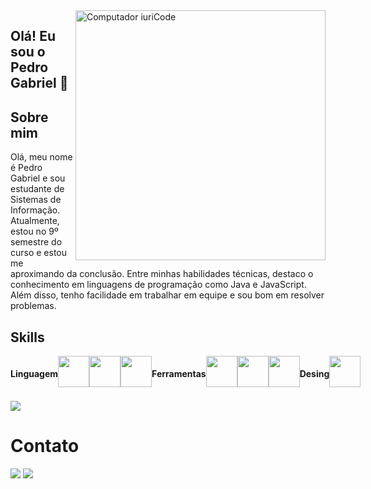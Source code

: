<img src="https://raw.githubusercontent.com/MicaelliMedeiros/micaellimedeiros/master/image/computer-illustration.png" min-width="400px" max-width="400px" width="400px" align="right" alt="Computador iuriCode">

## Olá! Eu sou o Pedro Gabriel 👋

<h2>Sobre mim</h2>
<hl>
  <p>Olá, meu nome é Pedro Gabriel e sou estudante de Sistemas de Informação. Atualmente, estou no 9º semestre do curso e estou me aproximando da conclusão.
     Entre minhas habilidades técnicas, destaco o conhecimento em linguagens de programação como Java e JavaScript. Além disso, tenho facilidade em trabalhar em equipe e sou bom em resolver problemas.</p>
    
## Skills
<div style="display: flex;">
<h4> Linguagem </h4>
  <div style="display: flex;">
    <img src="https://cdn-icons-png.flaticon.com/512/1051/1051277.png" width="50px">
    <img src="https://cdn-icons-png.flaticon.com/512/732/732190.png" width="50px">
    <img src="https://cdn-icons-png.flaticon.com/512/5968/5968292.png" width="50px">
  </div>
  <h4> Ferramentas</h4>
  <div style="display: flex;">
    <img src="https://cdn-icons-png.flaticon.com/512/4926/4926624.png" width="50px">
    <img src="https://camo.githubusercontent.com/dc9e7e657b4cd5ba7d819d1a9ce61434bd0ddbb94287d7476b186bd783b62279/68747470733a2f2f63646e2e6a7364656c6976722e6e65742f67682f64657669636f6e732f64657669636f6e2f69636f6e732f6769742f6769742d6f726967696e616c2e737667" width="50px">
    <img src="https://cdn-icons-png.flaticon.com/512/5968/5968342.png" width="50px">
  </div>
  <h4> Desing</h4>
  <div style="display: flex;">
    <img src="https://cdn-icons-png.flaticon.com/512/5968/5968705.png" width="50px">
  </div>
    </div>
  <br>
  <div>
  <img float="right" src="https://github-readme-stats.vercel.app/api?username=Pedro-gabriel&show_icons=true&title_color=783c00&text_color=af552e&icon_color=783c00&bg_color=f8efd4&cache_seconds=2300">
  </div>
  </div>
    <h1> Contato </h1>
<div>
  <p align="left">
  <a href="pedro.temoteo93@gmail.ocm" alt="Gmail">
  <img src="https://img.shields.io/badge/-Gmail-FF0000?style=flat-square&labelColor=FF0000&logo=gmail&logoColor=white&link=LINK-DO-SEU-EMAIL" /></a>

  <a href="https://www.linkedin.com/in/pedro-gabriel-rodrigues-b9b4251b6/" alt="Linkedin">
  <img src="https://img.shields.io/badge/-Linkedin-0e76a8?style=flat-square&logo=Linkedin&logoColor=white&link=https://www.linkedin.com/in/pedro-gabriel-rodrigues-b9b4251b6/" /></a>
</div>
